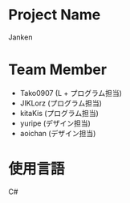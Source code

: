 # Project Name
Janken

# Team Member
- Tako0907 (L + プログラム担当)
- JIKLorz (プログラム担当)
- kitaKis (プログラム担当)
- yuripe (デザイン担当)
- aoichan  (デザイン担当)

# 使用言語
C#
